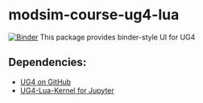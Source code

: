 # modsim-course-ug4-lua
[![Binder](https://mybinder.org/badge_logo.svg)](https://mybinder.org/v2/gh/anaegel/modsim-course/master)
This package provides binder-style UI for UG4


## Dependencies:
* [UG4 on GitHub](http://github.com/UG4)
* [UG4-Lua-Kernel for Jupyter](http://github.com/anaegel) 
